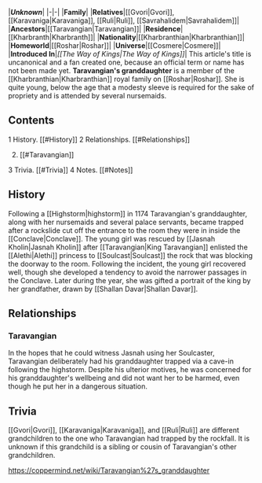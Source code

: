 |***Unknown***|
|-|-|
|**Family**|
|**Relatives**|[[Gvori\|Gvori]], [[Karavaniga\|Karavaniga]], [[Ruli\|Ruli]], [[Savrahalidem\|Savrahalidem]]|
|**Ancestors**|[[Taravangian\|Taravangian]]|
|**Residence**|[[Kharbranth\|Kharbranth]]|
|**Nationality**|[[Kharbranthian\|Kharbranthian]]|
|**Homeworld**|[[Roshar\|Roshar]]|
|**Universe**|[[Cosmere\|Cosmere]]|
|**Introduced In**|*[[The Way of Kings\|The Way of Kings]]*|
This article's title is uncanonical and a fan created one, because an official term or name has not been made yet.
**Taravangian's granddaughter** is a member of the [[Kharbranthian\|Kharbranthian]] royal family on [[Roshar\|Roshar]].
She is quite young, below the age that a modesty sleeve is required for the sake of propriety and is attended by several nursemaids.

## Contents

1 History. [[#History]] 
2 Relationships. [[#Relationships]] 

2. [[#Taravangian]] 


3 Trivia. [[#Trivia]] 
4 Notes. [[#Notes]] 


## History
Following a [[Highstorm\|highstorm]] in 1174 Taravangian's granddaughter, along with her nursemaids and several palace servants, became trapped after a rockslide cut off the entrance to the room they were in inside the [[Conclave\|Conclave]]. The young girl was rescued by [[Jasnah Kholin\|Jasnah Kholin]] after [[Taravangian\|King Taravangian]] enlisted the [[Alethi\|Alethi]] princess to [[Soulcast\|Soulcast]] the rock that was blocking the doorway to the room.
Following the incident, the young girl recovered well, though she developed a tendency to avoid the narrower passages in the Conclave.
Later during the year, she was gifted a portrait of the king by her grandfather, drawn by [[Shallan Davar\|Shallan Davar]].

## Relationships
### Taravangian
In the hopes that he could witness Jasnah using her Soulcaster, Taravangian deliberately had his granddaughter trapped via a cave-in following the highstorm. Despite his ulterior motives, he was concerned for his granddaughter's wellbeing and did not want her to be harmed, even though he put her in a dangerous situation.

## Trivia
[[Gvori\|Gvori]], [[Karavaniga\|Karavaniga]], and [[Ruli\|Ruli]] are different grandchildren to the one who Taravangian had trapped by the rockfall.
It is unknown if this grandchild is a sibling or cousin of Taravangian's other grandchildren.


https://coppermind.net/wiki/Taravangian%27s_granddaughter